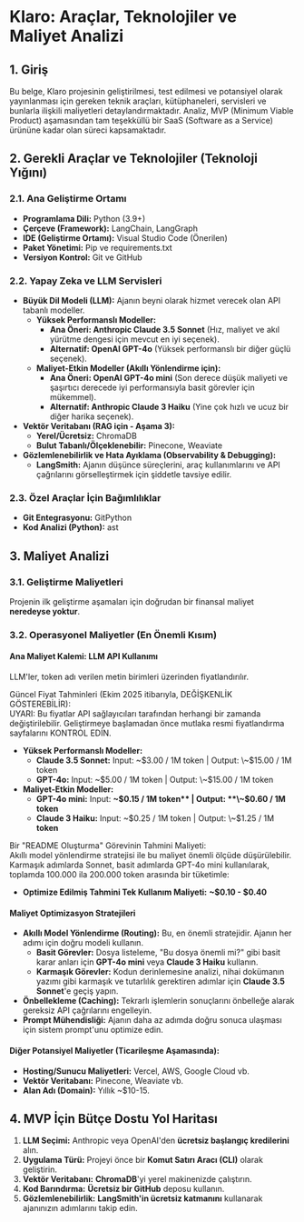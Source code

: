# **Klaro: Araçlar, Teknolojiler ve Maliyet Analizi**

## **1\. Giriş**

Bu belge, Klaro projesinin geliştirilmesi, test edilmesi ve potansiyel olarak yayınlanması için gereken teknik araçları, kütüphaneleri, servisleri ve bunlarla ilişkili maliyetleri detaylandırmaktadır. Analiz, MVP (Minimum Viable Product) aşamasından tam teşekküllü bir SaaS (Software as a Service) ürününe kadar olan süreci kapsamaktadır.

## **2\. Gerekli Araçlar ve Teknolojiler (Teknoloji Yığını)**

### **2.1. Ana Geliştirme Ortamı**

* **Programlama Dili:** Python (3.9+)  
* **Çerçeve (Framework):** LangChain, LangGraph  
* **IDE (Geliştirme Ortamı):** Visual Studio Code (Önerilen)  
* **Paket Yönetimi:** Pip ve requirements.txt  
* **Versiyon Kontrol:** Git ve GitHub

### **2.2. Yapay Zeka ve LLM Servisleri**

* **Büyük Dil Modeli (LLM):** Ajanın beyni olarak hizmet verecek olan API tabanlı modeller.  
  * **Yüksek Performanslı Modeller:**  
    * **Ana Öneri: Anthropic Claude 3.5 Sonnet** (Hız, maliyet ve akıl yürütme dengesi için mevcut en iyi seçenek).  
    * **Alternatif: OpenAI GPT-4o** (Yüksek performanslı bir diğer güçlü seçenek).  
  * **Maliyet-Etkin Modeller (Akıllı Yönlendirme için):**  
    * **Ana Öneri: OpenAI GPT-4o mini** (Son derece düşük maliyeti ve şaşırtıcı derecede iyi performansıyla basit görevler için mükemmel).  
    * **Alternatif: Anthropic Claude 3 Haiku** (Yine çok hızlı ve ucuz bir diğer harika seçenek).  
* **Vektör Veritabanı (RAG için \- Aşama 3):**  
  * **Yerel/Ücretsiz:** ChromaDB  
  * **Bulut Tabanlı/Ölçeklenebilir:** Pinecone, Weaviate  
* **Gözlemlenebilirlik ve Hata Ayıklama (Observability & Debugging):**  
  * **LangSmith:** Ajanın düşünce süreçlerini, araç kullanımlarını ve API çağrılarını görselleştirmek için şiddetle tavsiye edilir.

### **2.3. Özel Araçlar İçin Bağımlılıklar**

* **Git Entegrasyonu:** GitPython  
* **Kod Analizi (Python):** ast

## **3\. Maliyet Analizi**

### **3.1. Geliştirme Maliyetleri**

Projenin ilk geliştirme aşamaları için doğrudan bir finansal maliyet **neredeyse yoktur**.

### **3.2. Operasyonel Maliyetler (En Önemli Kısım)**

#### **Ana Maliyet Kalemi: LLM API Kullanımı**

LLM'ler, token adı verilen metin birimleri üzerinden fiyatlandırılır.

Güncel Fiyat Tahminleri (Ekim 2025 itibarıyla, DEĞİŞKENLİK GÖSTEREBİLİR):  
UYARI: Bu fiyatlar API sağlayıcıları tarafından herhangi bir zamanda değiştirilebilir. Geliştirmeye başlamadan önce mutlaka resmi fiyatlandırma sayfalarını KONTROL EDİN.

* **Yüksek Performanslı Modeller:**  
  * **Claude 3.5 Sonnet:** Input: \~$3.00 / 1M token | Output: \~$15.00 / 1M token  
  * **GPT-4o:** Input: \~$5.00 / 1M token | Output: \~$15.00 / 1M token  
* **Maliyet-Etkin Modeller:**  
  * **GPT-4o mini:** Input: **\~$0.15 / 1M token** | Output: **\~$0.60 / 1M token**  
  * **Claude 3 Haiku:** Input: \~$0.25 / 1M token | Output: \~$1.25 / 1M **token**

Bir "README Oluşturma" Görevinin Tahmini Maliyeti:  
Akıllı model yönlendirme stratejisi ile bu maliyet önemli ölçüde düşürülebilir. Karmaşık adımlarda Sonnet, basit adımlarda GPT-4o mini kullanılarak, toplamda 100.000 ila 200.000 token arasında bir tüketimle:

* **Optimize Edilmiş Tahmini Tek Kullanım Maliyeti:** **\~$0.10 \- $0.40**

#### **Maliyet Optimizasyon Stratejileri**

* **Akıllı Model Yönlendirme (Routing):** Bu, en önemli stratejidir. Ajanın her adımı için doğru modeli kullanın.  
  * **Basit Görevler:** Dosya listeleme, "Bu dosya önemli mi?" gibi basit karar anları için **GPT-4o mini** veya **Claude 3 Haiku** kullanın.  
  * **Karmaşık Görevler:** Kodun derinlemesine analizi, nihai dokümanın yazımı gibi karmaşık ve tutarlılık gerektiren adımlar için **Claude 3.5 Sonnet**'e geçiş yapın.  
* **Önbellekleme (Caching):** Tekrarlı işlemlerin sonuçlarını önbelleğe alarak gereksiz API çağrılarını engelleyin.  
* **Prompt Mühendisliği:** Ajanın daha az adımda doğru sonuca ulaşması için sistem prompt'unu optimize edin.

#### **Diğer Potansiyel Maliyetler (Ticarileşme Aşamasında):**

* **Hosting/Sunucu Maliyetleri:** Vercel, AWS, Google Cloud vb.  
* **Vektör Veritabanı:** Pinecone, Weaviate vb.  
* **Alan Adı (Domain):** Yıllık \~$10-15.

## **4\. MVP İçin Bütçe Dostu Yol Haritası**

1. **LLM Seçimi:** Anthropic veya OpenAI'den **ücretsiz başlangıç kredilerini** alın.  
2. **Uygulama Türü:** Projeyi önce bir **Komut Satırı Aracı (CLI)** olarak geliştirin.  
3. **Vektör Veritabanı:** **ChromaDB**'yi yerel makinenizde çalıştırın.  
4. **Kod Barındırma:** **Ücretsiz bir GitHub** deposu kullanın.  
5. **Gözlemlenebilirlik:** **LangSmith'in ücretsiz katmanını** kullanarak ajanınızın adımlarını takip edin.